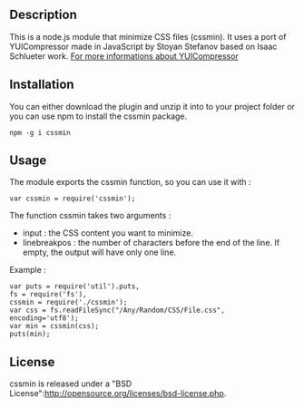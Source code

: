 ## Description

This is a node.js module that minimize CSS files (cssmin).
It uses a port of YUICompressor made in JavaScript by Stoyan Stefanov based on Isaac Schlueter work.
[For more informations about YUICompressor](https://github.com/yui/yuicompressor)

## Installation

You can either download the plugin and unzip it into to your project folder or you can use npm to install the cssmin package.

```
npm -g i cssmin
```

## Usage

The module exports the cssmin function, so you can use it with : 

```
var cssmin = require('cssmin');
```

The function cssmin takes two arguments :

* input : the CSS content you want to minimize.
* linebreakpos : the number of characters before the end of the line. If empty, the output will have only one line.
	
Example :

```
var puts = require('util').puts,
fs = require('fs'),
cssmin = require('./cssmin');
var css = fs.readFileSync("/Any/Random/CSS/File.css", encoding='utf8');
var min = cssmin(css);
puts(min);
```

## License

cssmin is released under a "BSD License":http://opensource.org/licenses/bsd-license.php.
